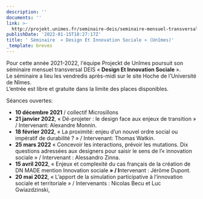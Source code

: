 ```yaml
---
description: ''
documents: ''
link: >-
  http://projekt.unimes.fr/seminaire-deis/seminaire-mensuel-transversal-deis-2021-2022/
publishDate: '2022-01-15T18:27:17Z'
title: ' Séminaire  « Design Et Innovation Sociale » (Unîmes)'
_template: breves
---
```


Pour cette année 2021-2022, l'équipe Projeckt de Unîmes poursuit son séminaire mensuel transversal DEIS « **Design Et Innovation Sociale** ».  
Le séminaire a lieu les vendredis après-midi sur le site Hoche de l’Université de Nîmes.  
L’entrée est libre et gratuite dans la limite des places disponibles.

Séances ouvertes:

* **10 décembre 2021** / collectif Microsillons
* **21 janvier 2022**,  « Dé-projeter : le design face aux enjeux de transition » / Intervenant: Alexandre Monnin.
* **18 février 2022**, « La proximité: enjeu d’un nouvel ordre social ou impératif de durabilité ? » / Intervenant:  Thomas Watkin.
* **25 mars 2022** « Concevoir les interactions, prévoir les mutations. Dix questions adressées aux designers pour saisir le sens de l’« innovation sociale » /  Intervenant : Alessandro Zinna.
* **15 avril 2022**, « Enjeux et complexité du cas français de la création de DN MADE mention Innovation sociale **» / I**ntervenant : Jérôme Dupont.
* **20 mai 2022**, « L’apport de la simulation participative à l’innovation sociale et territoriale » /  Intervenants :  Nicolas Becu et Luc Gwiazdzinski,
